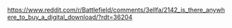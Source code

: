 https://www.reddit.com/r/Battlefield/comments/3ellfa/2142_is_there_anywhere_to_buy_a_digital_download/?rdt=36204
